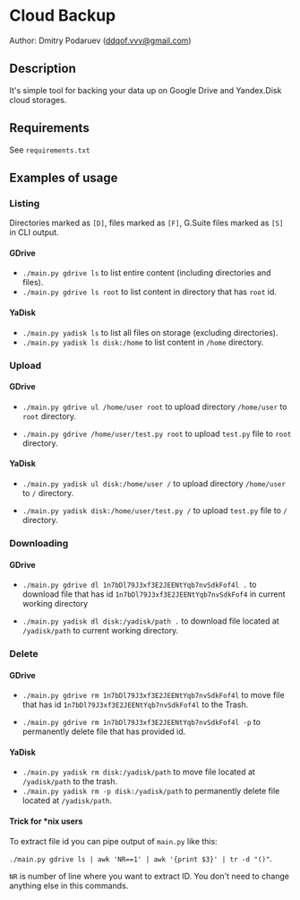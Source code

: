 # Cloud Backup

Author: Dmitry Podaruev (ddqof.vvv@gmail.com)

## Description

It's simple tool for backing your data up on Google Drive and Yandex.Disk cloud storages.

## Requirements

See `requirements.txt`

## Examples of usage

### Listing

Directories marked as `[D]`, files marked as `[F]`, G.Suite files marked as 
`[S]` in CLI output.

#### GDrive

* `./main.py gdrive ls` to list entire content (including directories and files).
* `./main.py gdrive ls root` to list content in directory that has `root` id.


#### YaDisk

* `./main.py yadisk ls` to list all files on storage (excluding directories).
* `./main.py yadisk ls disk:/home` to list content in `/home` directory.


### Upload

#### GDrive

* `./main.py gdrive ul /home/user root` to upload directory `/home/user` to
 `root` directory.
 
* `./main.py gdrive /home/user/test.py root` to upload `test.py` file to
 `root` directory.
 
#### YaDisk

* `./main.py yadisk ul disk:/home/user /` to upload directory `/home/user` to
 `/` directory.
 
* `./main.py yadisk disk:/home/user/test.py /` to upload `test.py` file to
 `/` directory.
 
 
### Downloading

#### GDrive

* `./main.py gdrive dl 1n7bDl79J3xf3E2JEENtYqb7nvSdkFof4l .` to download file
 that has id `1n7bDl79J3xf3E2JEENtYqb7nvSdkFof4` in current working directory

* `./main.py yadisk dl disk:/yadisk/path .` to download file located at 
`/yadisk/path` to current working directory.


### Delete

#### GDrive

* `./main.py gdrive rm 1n7bDl79J3xf3E2JEENtYqb7nvSdkFof4l` to move file that
has id `1n7bDl79J3xf3E2JEENtYqb7nvSdkFof4l` to the Trash.
 
* `./main.py gdrive rm 1n7bDl79J3xf3E2JEENtYqb7nvSdkFof4l -p` to permanently
delete file that has provided id.
 
#### YaDisk

* `./main.py yadisk rm disk:/yadisk/path` to move file located at 
`/yadisk/path` to the trash.
* `./main.py yadisk rm -p disk:/yadisk/path` to permanently delete 
file located at `/yadisk/path`.

#### Trick for *nix users
To extract file id you can pipe output of `main.py` like this:

`./main.py gdrive ls | awk 'NR==1' | awk '{print $3}' | tr -d "()"`.

`NR` is number of line where you want to extract ID. You don't
need to change anything else in this commands.
